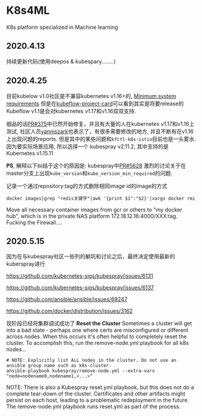 # K8s4ML
K8s platform specialized in Machine learning

## 2020.4.13
持续更新代码(使用deepos & kubespary........)

## 2020.4.25
目前kubelow v1.0社区是不兼容kubernetes v1.16+的, [Minimum system requirements](https://www.kubeflow.org/docs/started/k8s/overview/#minimum-system-requirements)
但是在[kubeflow-project-card](https://github.com/orgs/kubeflow/projects/36#card-36657274)可以看到其实是将要release的Kubeflow v1.1是会对kubernetes v1.17和v1.16双双支持. 

细品的话[PR#375](https://github.com/kubeflow/manifests/issues/375)中已然开始修复，并且有大量的人在kubernetes v1.17和v1.16上测试, 社区人员[yanniszark](https://github.com/kubeflow/kubeflow/issues/4822#issuecomment-595257956)也表示了，有很多需要修改的地方, 并且不断有在v1.16上出现问题的reports. 但是其中的某些问题和`kfctl-k8s-istio`目前也是一头雾水. 因为要实际场景应用, 所以选择一个
kubespray v2.11.2, 其中支持的是Kubernetes v1.15.11

**PS**, 解释以下纠结于这个的原因是: kubespray中[PR#5628](https://github.com/kubernetes-sigs/kubespray/pull/5628)
激烈的讨论关于在master分支上出现`kube_version`和`kube_version_min_required`的问题. 

记录一个通过repository:tag的方式删除相同image id的image的方式
```
docker images|grep "redis关键字"|awk '{print $1":"$2}'|xargs docker rmi 
```

Move all necessary container images from gcr or others to "my docker hub", which is in the private NAS platform 172.18.12.16:4000/XXX:tag. Fucking the Firewall....

## 2020.5.15
因为在与kubespray社区一些列的躺坑和讨论之后，最终决定使用最新的kuberspray进行

https://github.com/kubernetes-sigs/kubespray/issues/6131

https://github.com/kubernetes-sigs/kubespray/issues/6137

https://github.com/ansible/ansible/issues/69247

https://github.com/docker/distribution/issues/3162

现阶段已经将集群调试成功了
**Reset the Cluster**
Sometimes a cluster will get into a bad state - perhaps one where certs are misconfigured or different across nodes. When this occurs it's often helpful to completely reset the cluster. To accomplish this, run the remove-node.yml playbook for all k8s nodes...
```
# NOTE: Explicitly list ALL nodes in the cluster. Do not use an ansible group name such as k8s-cluster.
ansible-playbook kubespray/remove-node.yml --extra-vars "node=nodename0,nodename1,<...>"
```
NOTE: There is also a Kubespray reset.yml playbook, but this does not do a complete tear-down of the cluster. Certificates and other artifacts might persist on each host, leading to a problematic redeployment in the future. The remove-node.yml playbook runs reset.yml as part of the process.

